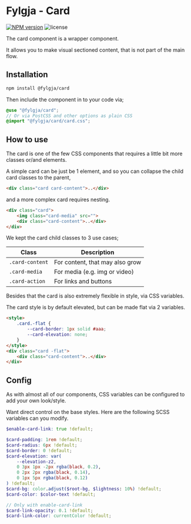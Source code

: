 # Fylgja - Card

[![NPM version](https://img.shields.io/npm/v/@fylgja/card)](https://www.npmjs.org/package/@fylgja/card)
![license](https://img.shields.io/github/license/fylgja/fylgja)

The card component is a wrapper component.

It allows you to make visual sectioned content,
that is not part of the main flow.

## Installation

```bash
npm install @fylgja/card
```

Then include the component in to your code via;

```scss
@use "@fylgja/card";
// Or via PostCSS and other options as plain CSS
@import "@fylgja/card/card.css";
```

## How to use

The card is one of the few CSS components that requires a little bit more
classes or/and elements.

A simple card can be just be 1 element,
and so you can collapse the child card classes to the parent,

```html
<div class="card card-content">..</div>
```

and a more complex card requires nesting.

```html
<div class="card">
    <img class="card-media" src="">
    <div class="card-content">..</div>
</div>
```

We kept the card child classes to 3 use cases;

| Class           | Description                     |
| --------------- | ------------------------------- |
| `.card-content` | For content, that may also grow |
| `.card-media`   | For media (e.g. img or video)   |
| `.card-action`  | For links and buttons           |

Besides that the card is also extremely flexible in style, via CSS variables.

The card style is by default elevated,
but can be made flat via 2 variables.

```html
<style>
    .card.-flat {
        --card-border: 1px solid #aaa;
        --card-elevation: none;
    }
</style>
<div class="card -flat">
    <div class="card-content">..</div>
</div>
```

## Config

As with almost all of our components,
CSS variables can be configured to add your own look/style.

Want direct control on the base styles.
Here are the following SCSS variables can you modify.

```scss
$enable-card-link: true !default;

$card-padding: 1rem !default;
$card-radius: 6px !default;
$card-border: 0 !default;
$card-elevation: var(
    --elevation-z2,
    0 3px 1px -2px rgba(black, 0.2),
    0 2px 2px rgba(black, 0.14),
    0 1px 5px rgba(black, 0.12)
) !default;
$card-bg: color.adjust($root-bg, $lightness: 10%) !default;
$card-color: $color-text !default;

// Only with enable-card-link
$card-link-opacity: 0.1 !default;
$card-link-color: currentColor !default;
```
